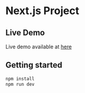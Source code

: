 # Next.js Project

## Live Demo

Live demo available at [here](https://telewebion.vercel.app/series/hannibal)

## Getting started

```bash
npm install
npm run dev
```


